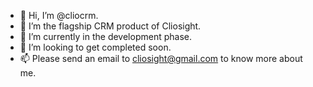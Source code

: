 - 👋 Hi, I’m @cliocrm.
- 👀 I’m the flagship CRM product of Cliosight.
- 🌱 I’m currently in the development phase.
- 💞️ I’m looking to get completed soon.
- 📫 Please send an email to cliosight@gmail.com to know more about me.

<!---
cliocrm/cliocrm is a ✨ special ✨ repository because its `README.md` (this file) appears on your GitHub profile.
You can click the Preview link to take a look at your changes.
--->
